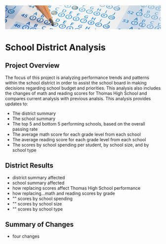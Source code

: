![Pyschool_banner](resources/Pyschool_banner.png)
# School District Analysis

## Project Overview
The focus of this project is analyzing performance trends and patterns within the school district in order to assist the school board in making decisions regarding school budget and priorities. This analysis also includes the changes of math and reading scores for Thomas High School and compares current analysis with previous analsis. This analysis provides updates to:

- The district summary
- The school summary
- The top 5 and bottom 5 performing schools, based on the overall passing rate
- The average math score for each grade level from each school
- The average reading score for each grade level from each school
- The scores by school spending per student, by school size, and by school type

## District Results
- district summary affected
- school summary affected
- how replacing scores affect Thomas High School performance
- how replacing...math and reading scores by grade
- "" scores by school spending
- "" scores by school size
- "" scores by school type
## Summary of Changes
  - four changes
